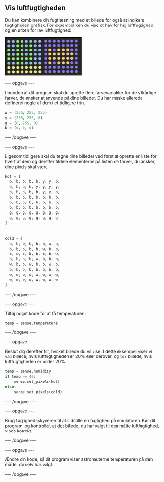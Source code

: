 ## Vis luftfugtigheden

Du kan kombinere din fugtlæsning med et billede for også at indikere fugtigheden grafisk. For eksempel kan du vise et hav for høj luftfugtighed og en ørken for lav luftfugtighed:

![Våd og tør](images/wet-dry.png)

\--- opgave \---

I bunden af dit program skal du oprette flere farvevariabler for de vilkårlige farver, du ønsker at anvende på dine billeder. Du har måske allerede defineret nogle af dem i et tidligere trin.

```python
w = (255, 255, 255)
y = (255, 255, 0)
g = (0, 255, 0)
b = (0, 0, 0)
```

\--- /opgave \---

\--- opgave \---

Ligesom tidligere skal du tegne dine billeder ved først at oprette en liste for hvert af dem og derefter tildele elementerne på listen de farver, du ønsker, dine pixels skal være.

```python
hot = [
  b, b, b, b, b, y, y, b,
  b, b, b, b, y, y, y, y,
  b, b, b, b, b, y, y, b,
  b, b, b, b, b, b, b, b,
  b, b, b, b, b, b, b, b,
  b, b, b, b, b, b, b, b,
  g, g, g, g, g, g, g, g,
  g, g, g, g, g, g, g, g
]


cold = [
  b, b, w, b, b, b, w, b,
  b, b, b, b, b, w, b, b,
  b, w, b, b, b, b, b, w,
  b, b, b, b, w, b, b, b,
  w, b, b, w, b, b, w, b,
  b, b, b, b, b, b, b, b,
  w, w, w, w, w, w, w, w,
  w, w, w, w, w, w, w, w
]
```

\--- /opgave \---

\--- opgave \---

Tilføj noget kode for at få temperaturen:

```python
temp = sense.temperature
```

\--- /opgave \---

\--- opgave \---

Beslut dig derefter for, hvilket billede du vil vise. I dette eksempel viser vi ` våd ` billede, hvis luftfugtigheden er 20% eller derover, og ` tør ` billede, hvis luftfugtigheden er under 20%.

```python
temp = sense.humidity
if temp >= 40:
    sense.set_pixels(hot)
else:
    sense.set_pixels(cold)
```

\--- /opgave \---

\--- opgave \---

Brug fugtighedsskyderen til at indstille en fugtighed på emulatoren. Kør dit program, og kontroller, at det billede, du har valgt til den målte luftfugtighed, vises korrekt.

\--- /opgave \---

\--- opgave \---

Ændre din kode, så dit program viser astronauterne temperaturen på den måde, du selv har valgt.

\--- /opgave \---